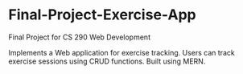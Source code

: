 # Final-Project-Exercise-App
Final Project for CS 290 Web Development

Implements a Web application for exercise tracking. Users can track exercise sessions using CRUD functions.
Built using MERN.
